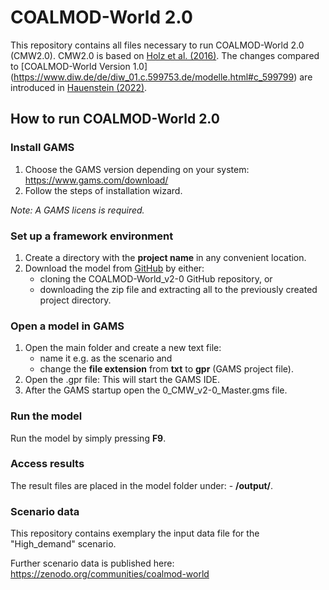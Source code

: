 # COALMOD-World 2.0
This repository contains all files necessary to run COALMOD-World 2.0 (CMW2.0). CMW2.0 is based on [Holz et al. (2016)](https://www.diw.de/documents/publikationen/73/diw_01.c.546364.de/diw_datadoc_2016-085.pdf). The changes compared to [COALMOD-World Version 1.0] (https://www.diw.de/de/diw_01.c.599753.de/modelle.html#c_599799) are introduced in [Hauenstein (2022)]().


## How to run COALMOD-World 2.0

### Install GAMS

1. Choose the GAMS version depending on your system: https://www.gams.com/download/
2. Follow the steps of installation wizard.

*Note: A GAMS licens is required.*

### Set up a framework environment

1. Create a directory with the __project name__ in any convenient location.
2. Download the model from [GitHub](https://github.com/chauenstein/COALMOD-World_v2-0) by either:
	- cloning the COALMOD-World_v2-0 GitHub repository, or
	- downloading the zip file and extracting all to the previously created project directory.
	
### Open a model in GAMS

1. Open the main folder and create a new text file:
	- name it e.g. as the scenario and
	- change the __file extension__ from __txt__ to __gpr__ (GAMS project file).
2. Open the .gpr file: This will start the GAMS IDE.
3. After the GAMS startup open the 0_CMW_v2-0_Master.gms file.

### Run the model

Run the model by simply pressing __F9__.

### Access results

The result files are placed in the model folder under:
	- __/output/__.

### Scenario data

This repository contains exemplary the input data file for the "High_demand" scenario.

Further scenario data is published here: https://zenodo.org/communities/coalmod-world

